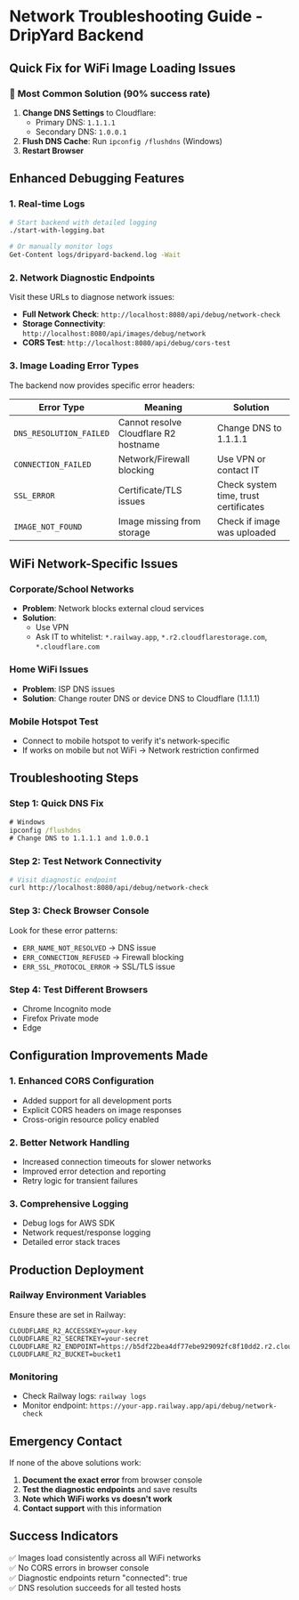 # Network Troubleshooting Guide - DripYard Backend

## Quick Fix for WiFi Image Loading Issues

### 🚀 **Most Common Solution (90% success rate)**
1. **Change DNS Settings** to Cloudflare:
   - Primary DNS: `1.1.1.1` 
   - Secondary DNS: `1.0.0.1`
2. **Flush DNS Cache**: Run `ipconfig /flushdns` (Windows)
3. **Restart Browser**

## Enhanced Debugging Features

### 1. **Real-time Logs**
```bash
# Start backend with detailed logging
./start-with-logging.bat

# Or manually monitor logs
Get-Content logs/dripyard-backend.log -Wait
```

### 2. **Network Diagnostic Endpoints**
Visit these URLs to diagnose network issues:

- **Full Network Check**: `http://localhost:8080/api/debug/network-check`
- **Storage Connectivity**: `http://localhost:8080/api/images/debug/network` 
- **CORS Test**: `http://localhost:8080/api/debug/cors-test`

### 3. **Image Loading Error Types**
The backend now provides specific error headers:

| Error Type | Meaning | Solution |
|------------|---------|----------|
| `DNS_RESOLUTION_FAILED` | Cannot resolve Cloudflare R2 hostname | Change DNS to 1.1.1.1 |
| `CONNECTION_FAILED` | Network/Firewall blocking | Use VPN or contact IT |
| `SSL_ERROR` | Certificate/TLS issues | Check system time, trust certificates |
| `IMAGE_NOT_FOUND` | Image missing from storage | Check if image was uploaded |

## WiFi Network-Specific Issues

### Corporate/School Networks
- **Problem**: Network blocks external cloud services
- **Solution**: 
  - Use VPN
  - Ask IT to whitelist: `*.railway.app`, `*.r2.cloudflarestorage.com`, `*.cloudflare.com`

### Home WiFi Issues
- **Problem**: ISP DNS issues
- **Solution**: Change router DNS or device DNS to Cloudflare (1.1.1.1)

### Mobile Hotspot Test
- Connect to mobile hotspot to verify it's network-specific
- If works on mobile but not WiFi → Network restriction confirmed

## Troubleshooting Steps

### Step 1: Quick DNS Fix
```cmd
# Windows
ipconfig /flushdns
# Change DNS to 1.1.1.1 and 1.0.0.1
```

### Step 2: Test Network Connectivity
```bash
# Visit diagnostic endpoint
curl http://localhost:8080/api/debug/network-check
```

### Step 3: Check Browser Console
Look for these error patterns:
- `ERR_NAME_NOT_RESOLVED` → DNS issue
- `ERR_CONNECTION_REFUSED` → Firewall blocking
- `ERR_SSL_PROTOCOL_ERROR` → SSL/TLS issue

### Step 4: Test Different Browsers
- Chrome Incognito mode
- Firefox Private mode  
- Edge

## Configuration Improvements Made

### 1. **Enhanced CORS Configuration**
- Added support for all development ports
- Explicit CORS headers on image responses
- Cross-origin resource policy enabled

### 2. **Better Network Handling**
- Increased connection timeouts for slower networks
- Improved error detection and reporting
- Retry logic for transient failures

### 3. **Comprehensive Logging**
- Debug logs for AWS SDK
- Network request/response logging
- Detailed error stack traces

## Production Deployment

### Railway Environment Variables
Ensure these are set in Railway:
```
CLOUDFLARE_R2_ACCESSKEY=your-key
CLOUDFLARE_R2_SECRETKEY=your-secret  
CLOUDFLARE_R2_ENDPOINT=https://b5df22bea4df77ebe929092fc8f10dd2.r2.cloudflarestorage.com
CLOUDFLARE_R2_BUCKET=bucket1
```

### Monitoring
- Check Railway logs: `railway logs`
- Monitor endpoint: `https://your-app.railway.app/api/debug/network-check`

## Emergency Contact
If none of the above solutions work:
1. **Document the exact error** from browser console
2. **Test the diagnostic endpoints** and save results
3. **Note which WiFi works vs doesn't work**
4. **Contact support** with this information

## Success Indicators
✅ Images load consistently across all WiFi networks  
✅ No CORS errors in browser console  
✅ Diagnostic endpoints return "connected": true  
✅ DNS resolution succeeds for all tested hosts  